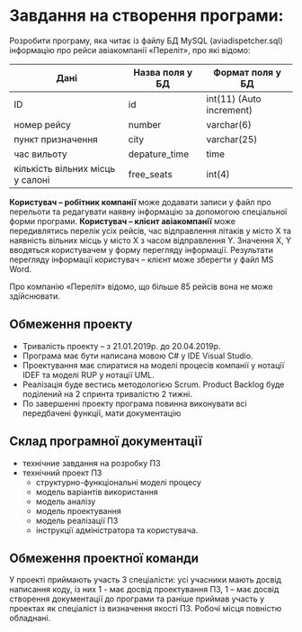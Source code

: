 # Завдання на створення програми:

Розробити програму, яка читає із файлу БД MySQL (aviadispetcher.sql) інформацію про рейси авіакомпанії «Переліт», про які відомо:
 
| Дані | Назва поля у БД | Формат поля у БД |
| ------ | ------ | ------ |
| ID | id	| int(11) (Auto increment) |
| номер рейсу | number	| varchar(6) |
| пункт призначення | city | varchar(25) |
| час вильоту | depature_time | time |
| кількість вільних місць у салоні | free_seats | int(4) |


**Користувач – робітник компанії** може додавати записи у файл про перельоти та редагувати наявну інформацію за допомогою спеціальної форми програми.
**Користувач – клієнт авіакомпанії** може передивлятись перелік усіх рейсів, час відправлення літаків у місто X та наявність вільних місць у місто X з часом відправлення Y. Значення X, Y вводяться користувачем у форму перегляду інформації. 
Результати перегляду інформації користувач – клієнт може зберегти у файл MS Word.

Про компанію «Переліт» відомо, що більше 85 рейсів вона не може здійснювати.

## Обмеження проекту

- Тривалість проекту – з 21.01.2019р. до 20.04.2019р.
- Програма має бути написана мовою C# у IDE Visual Studio. 
- Проектування має спиратися на моделі процесів компанії у нотації IDEF та моделі RUP у нотації UML.
- Реалізація буде вестись методологією Scrum. Product Backlog буде поділений на 2 спринта тривалістю 2 тижні.
- По завершенні проекту програма повинна виконувати всі передбачені функції, мати документацію 

## Склад програмної документації

- технічние завдання на розробку ПЗ
- технічний проект ПЗ
    * структурно-функціональні моделі процесу
    * модель варіантів використання
    * модель аналізу
    * модель проектування
    * модель реалізації ПЗ
    * інструкції адміністратора та користувача.

## Обмеження проектної команди

У проекті приймають участь 3 спеціалісти: усі учасники мають досвід написання коду, із них 1 - має досвід проектування ПЗ, 1 – має досвід створення документації до програми та раніше приймав участь у проектах як спеціаліст із визначення якості ПЗ.
Робочі місця повністю обладнані.

